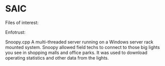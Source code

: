 # SAIC

Files of interest:

 Enfotrust:
 
   Snoopy.cpp
     A multi-threaded server running on a Windows server rack mounted system.
     Snoopy allowed field techs to connect to those big lights you see in shopping malls and office parks.
     It was used to download operating statistics and other data from the lights.

